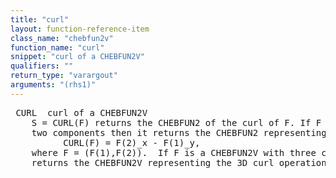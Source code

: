 ```yaml
---
title: "curl"
layout: function-reference-item
class_name: "chebfun2v"
function_name: "curl"
snippet: "curl of a CHEBFUN2V"
qualifiers: ""
return_type: "varargout"
arguments: "(rhs1)"
---
```


<pre class="help-text"> CURL  curl of a CHEBFUN2V
    S = CURL(F) returns the CHEBFUN2 of the curl of F. If F is a CHEBFUN2V with
    two components then it returns the CHEBFUN2 representing
          CURL(F) = F(2)_x - F(1)_y,
    where F = (F(1),F(2)).  If F is a CHEBFUN2V with three components then it
    returns the CHEBFUN2V representing the 3D curl operation.
</pre>